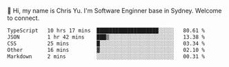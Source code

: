 👋 Hi, my name is Chris Yu. I'm Software Enginner base in Sydney. Welcome to connect.

<!--START_SECTION:waka-->

```txt
TypeScript   10 hrs 17 mins  ████████████████████░░░░░   80.61 %
JSON         1 hr 42 mins    ███▒░░░░░░░░░░░░░░░░░░░░░   13.38 %
CSS          25 mins         █░░░░░░░░░░░░░░░░░░░░░░░░   03.34 %
Other        16 mins         ▓░░░░░░░░░░░░░░░░░░░░░░░░   02.10 %
Markdown     2 mins          ░░░░░░░░░░░░░░░░░░░░░░░░░   00.31 %
```

<!--END_SECTION:waka-->
